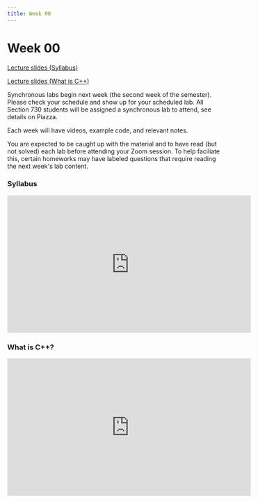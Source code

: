 ```yaml
---
title: Week 00
---
```


# Week 00

[Lecture slides (Syllabus)](https://drive.google.com/open?id=1TxIzdBWI-PfHslm-aSjG5WM26XRsaQLxBKPipR32q28)

[Lecture slides (What is C++)](https://docs.google.com/presentation/d/14i-szTXnHrrhaLuLGY-tgqvEJfX_qJLh5lq5haCaQUI/edit?usp=sharing)

Synchronous labs begin next week (the second week of the semester). Please check your schedule and show up for your scheduled lab. All Section 730 students will be assigned a synchronous lab to attend, see details on Piazza.

Each week will have videos, example code, and relevant notes. 

You are expected to be caught up with the material and to have read (but not solved) each lab before attending your Zoom session. To help faciliate this, certain homeworks may have labeled questions that require reading the next week's lab content.

### Syllabus

<div align="center">
<iframe id="kaltura_player" src="https://cdnapisec.kaltura.com/p/811482/sp/81148200/embedIframeJs/uiconf_id/27551951/partner_id/811482?iframeembed=true&amp;playerId=kaltura_player&amp;entry_id=1_s4rcjiic&amp;flashvars[streamerType]=auto&amp;flashvars[localizationCode]=en&amp;flashvars[leadWithHTML5]=true&amp;flashvars[sideBarContainer.plugin]=true&amp;flashvars[sideBarContainer.position]=left&amp;flashvars[sideBarContainer.clickToClose]=true&amp;flashvars[chapters.plugin]=true&amp;flashvars[chapters.layout]=vertical&amp;flashvars[chapters.thumbnailRotator]=false&amp;flashvars[streamSelector.plugin]=true&amp;flashvars[EmbedPlayer.SpinnerTarget]=videoHolder&amp;flashvars[dualScreen.plugin]=true&amp;flashvars[hotspots.plugin]=1&amp;flashvars[Kaltura.addCrossoriginToIframe]=true&amp;&amp;wid=1_8wl7tkml" width="560" height="315" allowfullscreen="" webkitallowfullscreen="" mozallowfullscreen="" allow="autoplay *; fullscreen *; encrypted-media *" sandbox="allow-forms allow-same-origin allow-scripts allow-top-navigation allow-pointer-lock allow-popups allow-modals allow-orientation-lock allow-popups-to-escape-sandbox allow-presentation allow-top-navigation-by-user-activation" frameborder="0" title="Kaltura Player"></iframe>
</div>

### What is C++?

<div align="center">
<iframe width="560" height="315" src="https://www.youtube.com/embed/26VSNPKsKHc" frameborder="0" allow="accelerometer; autoplay; clipboard-write; encrypted-media; gyroscope; picture-in-picture" allowfullscreen></iframe>
</div>